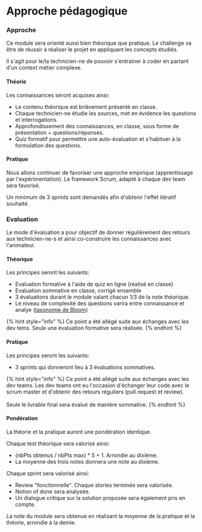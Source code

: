 # Approche pédagogique

### Approche

Ce module sera orienté aussi bien théorique que pratique. Le challenge va être de réussir à réaliser le projet en appliquant les concepts étudiés.

Il s'agit pour le/la technicien-ne de pouvoir s'entrainer à coder en partant d'un context métier complexe.

#### Théorie

Les connaissances seront acquises ainsi:

* Le contenu théorique est brièvement présenté en classe.
* Chaque technicien-ne étudie les sources, met en évidence les questions et interrogations.
* Approfondissement des connaissances, en classe, sous forme de présentation + questions/réponses.
* Quiz formatif pour permettre une auto-évaluation et s'habituer à la formulation des questions.

#### Pratique

Nous allons continuer de favoriser une approche empirique (apprentissage par l'expérimentation). Le framework Scrum, adapté à chaque dev team sera favorisé.

Un minimum de 3 sprints sont demandés afin d'obtenir l'effet itératif souhaité.

### Evaluation

Le mode d'évaluation a pour objectif de donner régulièrement des retours aux technicien-ne-s et ainsi co-construire les connaissances avec l'animateur.

#### Théorique

Les principes seront les suivants:

* Evaluation formative à l'aide de quiz en ligne (réalisé en classe)
* Evaluation sommative en classe, corrigé ensemble
* 3 évaluations durant le module valant chacun 1/3 de la note théorique.
* Le niveau de complexité des questions varira entre connaissance et analye ([taxonomie de Bloom](https://www.unige.ch/dife/files/3514/5372/9196/Taxonomies-verbes-action_SEA-2015.pdf))

{% hint style="info" %}
Ce point a été allégé suite aux échanges avec les dev tems. Seule une évaluation formative sera réalisée.
{% endhint %}

#### Pratique

Les principes seront les suivants:

* 3 sprints qui donneront lieu à 3 évaluations sommatives.

{% hint style="info" %}
Ce point a été allégé suite aux échanges avec les dev teams. Les dev teams ont eu l'occasion d'échanger leur code avec le scrum master et d'obtenir des retours réguliers (pull request et review).\
\
Seule le livrable final sera évalué de manière sommative.
{% endhint %}

#### Pondération

La théorie et la pratique auront une pondération identique.

Chaque test théorique sera valorisé ainsi:

* (nbPts obtenus / nbPts max) \* 5 + 1. Arrondie au dixième.
* La moyenne des trois notes donnera une note au dixième.

Chaque sprint sera valorisé ainsi:

* Review "fonctionnelle". Chaque stories terminée sera valorisée.
* Notion of done sera analysée.
* Un dialogue critique sur la solution proposée sera également pris en compte.

La note du module sera obtenue en réalisant la moyenne de la pratique et la théorie, arrondie à la demie.
